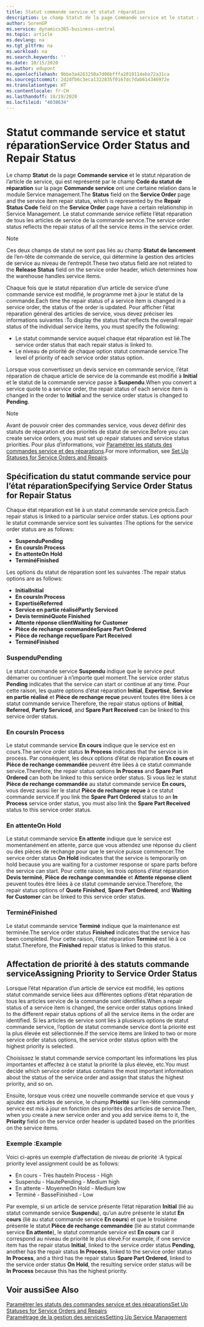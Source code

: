 ```yaml
---
title: Statut commande service et statut réparation
description: Le champ Statut de la page Commande service et le statut réparation de l’article de service, qui est représenté par le champ Code du statut de réparation sur la page Commande service ont une certaine relation dans le module Service management. Le statut commande service reflète l’état réparation de tous les articles de service de la commande service.
author: SorenGP
ms.service: dynamics365-business-central
ms.topic: article
ms.devlang: na
ms.tgt_pltfrm: na
ms.workload: na
ms.search.keywords: ''
ms.date: 10/15/2020
ms.author: edupont
ms.openlocfilehash: 9bbe3a4263250a7d06bfffa2019114eba72a31ca
ms.sourcegitcommit: 2d2dfb6c3eca1322835f0167dc7dab614346972e
ms.translationtype: HT
ms.contentlocale: fr-CH
ms.lasthandoff: 10/19/2020
ms.locfileid: "4038634"
---
```

# <a name="service-order-status-and-repair-status"></a><span data-ttu-id="6ebaf-104">Statut commande service et statut réparation</span><span class="sxs-lookup"><span data-stu-id="6ebaf-104">Service Order Status and Repair Status</span></span>

<span data-ttu-id="6ebaf-105">Le champ **Statut** de la page **Commande service** et le statut réparation de l’article de service, qui est représenté par le champ **Code du statut de réparation** sur la page **Commande service** ont une certaine relation dans le module Service management.</span><span class="sxs-lookup"><span data-stu-id="6ebaf-105">The **Status** field on the **Service Order** page and the service item repair status, which is represented by the **Repair Status Code** field on the **Service Order** page have a certain relationship in Service Management.</span></span> <span data-ttu-id="6ebaf-106">Le statut commande service reflète l’état réparation de tous les articles de service de la commande service.</span><span class="sxs-lookup"><span data-stu-id="6ebaf-106">The service order status reflects the repair status of all the service items in the service order.</span></span>  

> [!NOTE]  
> <span data-ttu-id="6ebaf-107">Ces deux champs de statut ne sont pas liés au champ **Statut de lancement** de l’en\-tête de commande de service, qui détermine la gestion des articles de service au niveau de l’entrepôt.</span><span class="sxs-lookup"><span data-stu-id="6ebaf-107">These two status field are not related to the **Release Status** field on the service order header, which determines how the warehouse handles service items.</span></span>  

<span data-ttu-id="6ebaf-108">Chaque fois que le statut réparation d’un article de service d’une commande service est modifié, le programme met à jour le statut de la commande.</span><span class="sxs-lookup"><span data-stu-id="6ebaf-108">Each time the repair status of a service item is changed in a service order, the status of the order is updated.</span></span> <span data-ttu-id="6ebaf-109">Pour afficher l’état réparation général des articles de service, vous devez préciser les informations suivantes :</span><span class="sxs-lookup"><span data-stu-id="6ebaf-109">To display the status that reflects the overall repair status of the individual service items, you must specify the following:</span></span>  

* <span data-ttu-id="6ebaf-110">Le statut commande service auquel chaque état réparation est lié.</span><span class="sxs-lookup"><span data-stu-id="6ebaf-110">The service order status that each repair status is linked to.</span></span>  
* <span data-ttu-id="6ebaf-111">Le niveau de priorité de chaque option statut commande service.</span><span class="sxs-lookup"><span data-stu-id="6ebaf-111">The level of priority of each service order status option.</span></span>  

<span data-ttu-id="6ebaf-112">Lorsque vous convertissez un devis service en commande service, l’état réparation de chaque article de service de la commande est modifié à **Initial** et le statut de la commande service passe à **Suspendu**.</span><span class="sxs-lookup"><span data-stu-id="6ebaf-112">When you convert a service quote to a service order, the repair status of each service item is changed in the order to **Initial** and the service order status is changed to **Pending**.</span></span>  

> [!NOTE]
> <span data-ttu-id="6ebaf-113">Avant de pouvoir créer des commandes service, vous devez définir des statuts de réparation et des priorités de statut de service.</span><span class="sxs-lookup"><span data-stu-id="6ebaf-113">Before you can create service orders, you must set up repair statuses and service status priorities.</span></span> <span data-ttu-id="6ebaf-114">Pour plus d’informations, voir [Paramétrer les statuts des commandes service et des réparations](service-order-repair-status.md).</span><span class="sxs-lookup"><span data-stu-id="6ebaf-114">For more information, see [Set Up Statuses for Service Orders and Repairs](service-order-repair-status.md).</span></span>

## <a name="specifying-service-order-status-for-repair-status"></a><span data-ttu-id="6ebaf-115">Spécification du statut commande service pour l’état réparation</span><span class="sxs-lookup"><span data-stu-id="6ebaf-115">Specifying Service Order Status for Repair Status</span></span>

<span data-ttu-id="6ebaf-116">Chaque état réparation est lié à un statut commande service précis.</span><span class="sxs-lookup"><span data-stu-id="6ebaf-116">Each repair status is linked to a particular service order status.</span></span> <span data-ttu-id="6ebaf-117">Les options pour le statut commande service sont les suivantes :</span><span class="sxs-lookup"><span data-stu-id="6ebaf-117">The options for the service order status are as follows:</span></span>

* <span data-ttu-id="6ebaf-118">**Suspendu**</span><span class="sxs-lookup"><span data-stu-id="6ebaf-118">**Pending**</span></span>
* <span data-ttu-id="6ebaf-119">**En cours**</span><span class="sxs-lookup"><span data-stu-id="6ebaf-119">**In Process**</span></span>
* <span data-ttu-id="6ebaf-120">**En attente**</span><span class="sxs-lookup"><span data-stu-id="6ebaf-120">**On Hold**</span></span>
* <span data-ttu-id="6ebaf-121">**Terminé**</span><span class="sxs-lookup"><span data-stu-id="6ebaf-121">**Finished**</span></span>

<span data-ttu-id="6ebaf-122">Les options du statut de réparation sont les suivantes :</span><span class="sxs-lookup"><span data-stu-id="6ebaf-122">The repair status options are as follows:</span></span>

* <span data-ttu-id="6ebaf-123">**Initial**</span><span class="sxs-lookup"><span data-stu-id="6ebaf-123">**Initial**</span></span>
* <span data-ttu-id="6ebaf-124">**En cours**</span><span class="sxs-lookup"><span data-stu-id="6ebaf-124">**In Process**</span></span>
* <span data-ttu-id="6ebaf-125">**Expertisé**</span><span class="sxs-lookup"><span data-stu-id="6ebaf-125">**Referred**</span></span>
* <span data-ttu-id="6ebaf-126">**Service en partie réalisé**</span><span class="sxs-lookup"><span data-stu-id="6ebaf-126">**Partly Serviced**</span></span>
* <span data-ttu-id="6ebaf-127">**Devis terminé**</span><span class="sxs-lookup"><span data-stu-id="6ebaf-127">**Quote Finished**</span></span>
* <span data-ttu-id="6ebaf-128">**Attente réponse client**</span><span class="sxs-lookup"><span data-stu-id="6ebaf-128">**Waiting for Customer**</span></span>
* <span data-ttu-id="6ebaf-129">**Pièce de rechange commandée**</span><span class="sxs-lookup"><span data-stu-id="6ebaf-129">**Spare Part Ordered**</span></span>
* <span data-ttu-id="6ebaf-130">**Pièce de rechange reçue**</span><span class="sxs-lookup"><span data-stu-id="6ebaf-130">**Spare Part Received**</span></span>
* <span data-ttu-id="6ebaf-131">**Terminé**</span><span class="sxs-lookup"><span data-stu-id="6ebaf-131">**Finished**</span></span>  

### <a name="pending"></a><span data-ttu-id="6ebaf-132">Suspendu</span><span class="sxs-lookup"><span data-stu-id="6ebaf-132">Pending</span></span>

<span data-ttu-id="6ebaf-133">Le statut commande service **Suspendu** indique que le service peut démarrer ou continuer à n’importe quel moment.</span><span class="sxs-lookup"><span data-stu-id="6ebaf-133">The service order status **Pending** indicates that the service can start or continue at any time.</span></span> <span data-ttu-id="6ebaf-134">Pour cette raison, les quatre options d’état réparation **Initial**, **Expertisé**, **Service en partie réalisé** et **Pièce de rechange reçue** peuvent toutes être liées à ce statut commande service.</span><span class="sxs-lookup"><span data-stu-id="6ebaf-134">Therefore, the repair status options of **Initial**, **Referred**, **Partly Serviced**, and **Spare Part Received** can be linked to this service order status.</span></span>  

### <a name="in-process"></a><span data-ttu-id="6ebaf-135">En cours</span><span class="sxs-lookup"><span data-stu-id="6ebaf-135">In Process</span></span>

<span data-ttu-id="6ebaf-136">Le statut commande service **En cours** indique que le service est en cours.</span><span class="sxs-lookup"><span data-stu-id="6ebaf-136">The service order status **In Process** indicates that the service is in process.</span></span> <span data-ttu-id="6ebaf-137">Par conséquent, les deux options d’état de réparation **En cours** et **Pièce de rechange commandée** peuvent être liées à ce statut commande service.</span><span class="sxs-lookup"><span data-stu-id="6ebaf-137">Therefore, the repair status options **In Process** and **Spare Part Ordered** can both be linked to this service order status.</span></span> <span data-ttu-id="6ebaf-138">Si vous liez le statut **Pièce de rechange commandée** au statut commande service **En cours,** vous devez aussi lier le statut **Pièce de rechange reçue** à ce statut commande service.</span><span class="sxs-lookup"><span data-stu-id="6ebaf-138">If you link the **Spare Part Ordered** status to an **In Process** service order status, you must also link the **Spare Part Received** status to this service order status.</span></span>  

### <a name="on-hold"></a><span data-ttu-id="6ebaf-139">En attente</span><span class="sxs-lookup"><span data-stu-id="6ebaf-139">On Hold</span></span>

<span data-ttu-id="6ebaf-140">Le statut commande service **En attente** indique que le service est momentanément en attente, parce que vous attendez une réponse du client ou des pièces de rechange pour que le service puisse commencer.</span><span class="sxs-lookup"><span data-stu-id="6ebaf-140">The service order status **On Hold** indicates that the service is temporarily on hold because you are waiting for a customer response or spare parts before the service can start.</span></span> <span data-ttu-id="6ebaf-141">Pour cette raison, les trois options d’état réparation **Devis terminé**, **Pièce de rechange commandée** et **Attente réponse client** peuvent toutes être liées à ce statut commande service.</span><span class="sxs-lookup"><span data-stu-id="6ebaf-141">Therefore, the repair status options of **Quote Finished**, **Spare Part Ordered**, and **Waiting for Customer** can be linked to this service order status.</span></span>  

### <a name="finished"></a><span data-ttu-id="6ebaf-142">Terminé</span><span class="sxs-lookup"><span data-stu-id="6ebaf-142">Finished</span></span>

<span data-ttu-id="6ebaf-143">Le statut commande service **Terminé** indique que la maintenance est terminée.</span><span class="sxs-lookup"><span data-stu-id="6ebaf-143">The service order status **Finished** indicates that the service has been completed.</span></span> <span data-ttu-id="6ebaf-144">Pour cette raison, l’état réparation **Terminé** est lié à ce statut.</span><span class="sxs-lookup"><span data-stu-id="6ebaf-144">Therefore, the **Finished** repair status is linked to this status.</span></span>  

## <a name="assigning-priority-to-service-order-status"></a><span data-ttu-id="6ebaf-145">Affectation de priorité à des statuts commande service</span><span class="sxs-lookup"><span data-stu-id="6ebaf-145">Assigning Priority to Service Order Status</span></span>

<span data-ttu-id="6ebaf-146">Lorsque l’état réparation d’un article de service est modifié, les options statut commande service liées aux différentes options d’état réparation de tous les articles service de la commande sont identifiés.</span><span class="sxs-lookup"><span data-stu-id="6ebaf-146">When a repair status of a service item is changed, the service order status options linked to the different repair status options of all the service items in the order are identified.</span></span> <span data-ttu-id="6ebaf-147">Si les articles de service sont liés à plusieurs options de statut commande service, l’option de statut commande service dont la priorité est la plus élevée est sélectionnée.</span><span class="sxs-lookup"><span data-stu-id="6ebaf-147">If the service items are linked to two or more service order status options, the service order status option with the highest priority is selected.</span></span>  

<span data-ttu-id="6ebaf-148">Choisissez le statut commande service comportant les informations les plus importantes et affectez à ce statut la priorité la plus élevée, etc.</span><span class="sxs-lookup"><span data-stu-id="6ebaf-148">You must decide which service order status contains the most important information about the status of the service order and assign that status the highest priority, and so on.</span></span>  

<span data-ttu-id="6ebaf-149">Ensuite, lorsque vous créez une nouvelle commande service et que vous y ajoutez des articles de service, le champ **Priorité** sur l’en-tête commande service est mis à jour en fonction des priorités des articles de service.</span><span class="sxs-lookup"><span data-stu-id="6ebaf-149">Then, when you create a new service order and you add service items to it, the **Priority** field on the service order header is updated based on the priorities on the service items.</span></span>  

### <a name="example"></a><span data-ttu-id="6ebaf-150">Exemple :</span><span class="sxs-lookup"><span data-stu-id="6ebaf-150">Example</span></span>

<span data-ttu-id="6ebaf-151">Voici ci-après un exemple d’affectation de niveau de priorité :</span><span class="sxs-lookup"><span data-stu-id="6ebaf-151">A typical priority level assignment could be as follows:</span></span>  

* <span data-ttu-id="6ebaf-152">En cours - Très haute</span><span class="sxs-lookup"><span data-stu-id="6ebaf-152">In Process - High</span></span>  
* <span data-ttu-id="6ebaf-153">Suspendu - Haute</span><span class="sxs-lookup"><span data-stu-id="6ebaf-153">Pending - Medium high</span></span>  
* <span data-ttu-id="6ebaf-154">En attente - Moyenne</span><span class="sxs-lookup"><span data-stu-id="6ebaf-154">On Hold - Medium low</span></span>  
* <span data-ttu-id="6ebaf-155">Terminé - Basse</span><span class="sxs-lookup"><span data-stu-id="6ebaf-155">Finished - Low</span></span>  

<span data-ttu-id="6ebaf-156">Par exemple, si un article de service présente l’état réparation **Initial** (lié au statut commande service **Suspendu**), qu’un autre présente le statut **En cours** (lié au statut commande service **En cours**) et que le troisième présente le statut **Pièce de rechange commandée** (lié au statut commande service **En attente**), le statut commande service est **En cours** car il correspond au niveau de priorité le plus élevé.</span><span class="sxs-lookup"><span data-stu-id="6ebaf-156">For example, if one service item has the repair status **Initial**, linked to the service order status **Pending**, another has the repair status **In Process**, linked to the service order status **In Process**, and a third has the repair status **Spare Part Ordered**, linked to the service order status **On Hold**, the resulting service order status will be **In Process** because this has the highest priority.</span></span>  

## <a name="see-also"></a><span data-ttu-id="6ebaf-157">Voir aussi</span><span class="sxs-lookup"><span data-stu-id="6ebaf-157">See Also</span></span>

[<span data-ttu-id="6ebaf-158">Paramétrer les statuts des commandes service et des réparations</span><span class="sxs-lookup"><span data-stu-id="6ebaf-158">Set Up Statuses for Service Orders and Repairs</span></span>](service-order-repair-status.md)  
[<span data-ttu-id="6ebaf-159">Paramétrage de la gestion des services</span><span class="sxs-lookup"><span data-stu-id="6ebaf-159">Setting Up Service Management</span></span>](service-setup-service.md)  
